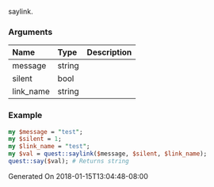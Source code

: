 saylink.
### Arguments
**Name**|**Type**|**Description**
:---|:---|:---
message|string|
silent|bool|
link_name|string|

### Example

```perl
my $message = "test";
my $silent = 1;
my $link_name = "test";
my $val = quest::saylink($message, $silent, $link_name);
quest::say($val); # Returns string
```


Generated On 2018-01-15T13:04:48-08:00